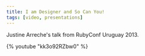 ```yaml
---
title: I am Designer and So Can You!
tags: [video, presentations]
---
```


Justine Arreche's talk from RubyConf Uruguay 2013.

{% youtube "kk3o92RZbw0" %}
